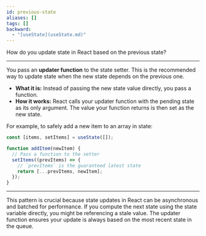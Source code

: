 ```yaml
---
id: previous-state
aliases: []
tags: []
backward:
  - "[useState](useState.md)"
---
```


How do you update state in React based on the previous state?

---

You pass an **updater function** to the state setter. This is the recommended way to update state when the new state depends on the previous one.

- **What it is:** Instead of passing the new state value directly, you pass a function.
- **How it works:** React calls your updater function with the pending state as its only argument. The value your function returns is then set as the new state.

For example, to safely add a new item to an array in state:

```jsx
const [items, setItems] = useState([]);

function addItem(newItem) {
  // Pass a function to the setter
  setItems((prevItems) => {
    // `prevItems` is the guaranteed latest state
    return [...prevItems, newItem];
  });
}
```

---

This pattern is crucial because state updates in React can be asynchronous and batched for performance. If you compute the next state using the state variable directly, you might be referencing a stale value. The updater function ensures your update is always based on the most recent state in the queue.

